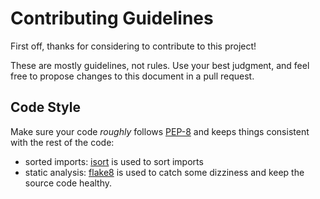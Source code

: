 # Contributing Guidelines

First off, thanks for considering to contribute to this project!

These are mostly guidelines, not rules. Use your best judgment, and feel free to propose changes to this document in a pull request.

## Code Style

Make sure your code *roughly* follows [PEP-8](https://www.python.org/dev/peps/pep-0008/) and keeps things consistent with the rest of the code:

- sorted imports: [isort](https://pycqa.github.io/isort/) is used to sort imports
- static analysis: [flake8](https://flake8.pycqa.org/en/latest/) is used to catch some dizziness and keep the source code healthy.

